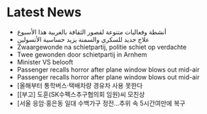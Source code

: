 # Latest News
-  أنشطة وفعاليات متنوعة لقصور الثقافة بالغربية هذا الأسبوع
-  علاج جديد للسكري والسمنة يزيد حساسية الأنسولين
-  Zwaargewonde na schietpartij, politie schiet op verdachte
-  Twee gewonden door schietpartij in Arnhem
-  Minister VS belooft
-  Passenger recalls horror after plane window blows out mid-air
-  Passenger recalls horror after plane window blows out mid-air
-  [올해부터 통학버스·택배차량 경유차 사용 못한다
-  [[부고] 도훈(SK수펙스추구협의회 임원)씨 모친상
-  [서울 응암·홍은동 일대 수백가구 정전…추위 속 5시간여만에 복구
